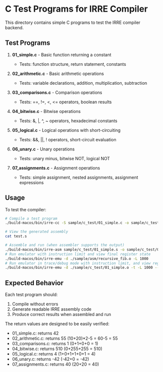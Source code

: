 # C Test Programs for IRRE Compiler

This directory contains simple C programs to test the IRRE compiler backend.

## Test Programs

1. **01_simple.c** - Basic function returning a constant
   - Tests: function structure, return statement, constants

2. **02_arithmetic.c** - Basic arithmetic operations  
   - Tests: variable declarations, addition, multiplication, subtraction

3. **03_comparisons.c** - Comparison operations
   - Tests: ==, !=, <, <= operators, boolean results

4. **04_bitwise.c** - Bitwise operations
   - Tests: &, |, ^, ~ operators, hexadecimal constants

5. **05_logical.c** - Logical operations with short-circuiting
   - Tests: &&, ||, ! operators, short-circuit evaluation

6. **06_unary.c** - Unary operations
   - Tests: unary minus, bitwise NOT, logical NOT

7. **07_assignments.c** - Assignment operations
   - Tests: simple assignment, nested assignments, assignment expressions

## Usage

To test the compiler:

```bash
# Compile a test program
./build-macos/bin/irre-cc -S sample/c_test/01_simple.c -o sample/c_test/01_simple.s

# View the generated assembly
cat test.s

# Assemble and run (when assembler supports the output)
./build-macos/bin/irre-asm sample/c_test/01_simple.s -o sample/c_test/01_simple.o
# Run emulator with instruction limit and view final register state
./build-macos/bin/irre-emu -d ./sample/asm/recursive_fib.o -L 1000
# Run emulator in trace/debug mode with instruction limit, and view register state
./build-macos/bin/irre-emu -d ./sample/c_test/01_simple.o -t -L 1000 --semantics
```

## Expected Behavior

Each test program should:
1. Compile without errors
2. Generate readable IRRE assembly code
3. Produce correct results when assembled and run

The return values are designed to be easily verified:
- 01_simple.c: returns 42
- 02_arithmetic.c: returns 55 (10+20)*2-5 = 60-5 = 55
- 03_comparisons.c: returns 1 (0+1+0+0 = 1)
- 04_bitwise.c: returns 510 (0+255+255 = 510)
- 05_logical.c: returns 4 (1+0+1+1+0+1 = 4)
- 06_unary.c: returns -42 (-42+0 = -42)
- 07_assignments.c: returns 40 (20+20 = 40)